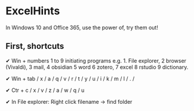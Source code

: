 # ExcelHints
In Windows 10 and Office 365, use the power of, try them out!

## First, shortcuts
✔ Win + numbers 1 to 9 initiating programs 
e.g. 1. File explorer, 2 browser (Vivaldi), 3 mail, 4 obsidian 5 word 6 zotero, 7 excel 8 rstudio 9 dictionary.

✔ Win + tab / x / a / q /  v / r / t / y / u / i / k / m / l / . / 

✔ Ctr + c / x / v / z / a / w / q / u 

✔ In File explorer: Right click filename -> find folder

